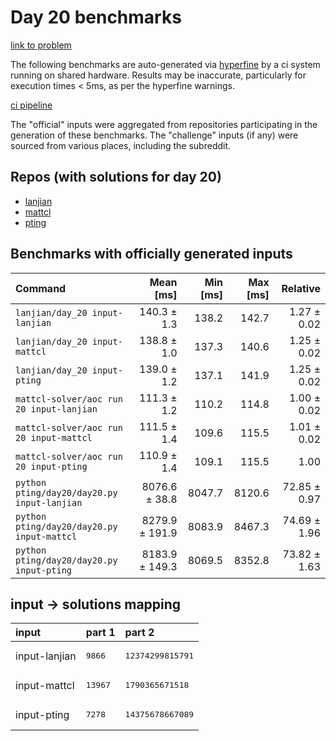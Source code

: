 # Day 20 benchmarks

[link to problem](http://adventofcode.com/2022/day/20)

The following benchmarks are auto-generated via [hyperfine](https://github.com/sharkdp/hyperfine) by a ci system running on shared hardware. Results may be inaccurate, particularly for execution times < 5ms, as per the hyperfine warnings.

[ci pipeline](http://ci.papercode.net:8080/teams/aoc2022/pipelines/aoc-compare-2022)

The "official" inputs were aggregated from repositories participating in the generation of these benchmarks. The "challenge" inputs (if any) were sourced from various places, including the subreddit.

## Repos (with solutions for day 20)


- [lanjian](https://github.com/LanJian/aoc-2022)
- [mattcl](https://github.com/mattcl/aoc2022)
- [pting](https://github.com/pting/aoc2022)

## Benchmarks with officially generated inputs
| Command | Mean [ms] | Min [ms] | Max [ms] | Relative |
|:---|---:|---:|---:|---:|
| `lanjian/day_20 input-lanjian` | 140.3 ± 1.3 | 138.2 | 142.7 | 1.27 ± 0.02 |
| `lanjian/day_20 input-mattcl` | 138.8 ± 1.0 | 137.3 | 140.6 | 1.25 ± 0.02 |
| `lanjian/day_20 input-pting` | 139.0 ± 1.2 | 137.1 | 141.9 | 1.25 ± 0.02 |
| `mattcl-solver/aoc run 20 input-lanjian` | 111.3 ± 1.2 | 110.2 | 114.8 | 1.00 ± 0.02 |
| `mattcl-solver/aoc run 20 input-mattcl` | 111.5 ± 1.4 | 109.6 | 115.5 | 1.01 ± 0.02 |
| `mattcl-solver/aoc run 20 input-pting` | 110.9 ± 1.4 | 109.1 | 115.5 | 1.00 |
| `python pting/day20/day20.py input-lanjian` | 8076.6 ± 38.8 | 8047.7 | 8120.6 | 72.85 ± 0.97 |
| `python pting/day20/day20.py input-mattcl` | 8279.9 ± 191.9 | 8083.9 | 8467.3 | 74.69 ± 1.96 |
| `python pting/day20/day20.py input-pting` | 8183.9 ± 149.3 | 8069.5 | 8352.8 | 73.82 ± 1.63 |

## input -> solutions mapping
|input|part 1|part 2|
|:---|:---|:---|
|input-lanjian|<pre>9866</pre>|<pre>12374299815791</pre>|
|input-mattcl|<pre>13967</pre>|<pre>1790365671518</pre>|
|input-pting|<pre>7278</pre>|<pre>14375678667089</pre>|
